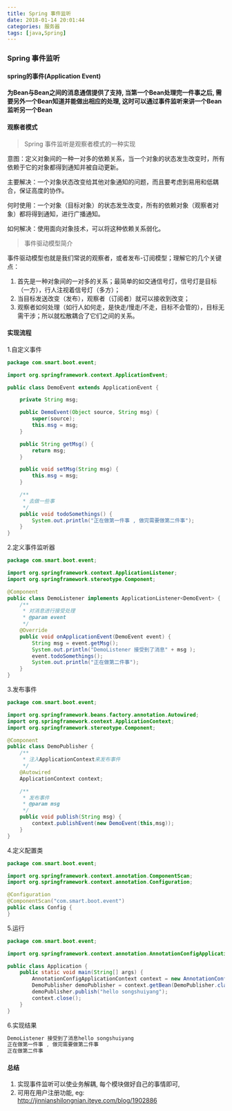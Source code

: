 ```yaml
---
title: Spring 事件监听
date: 2018-01-14 20:01:44
categories: 服务器
tags: [java,Spring]
---
```

### Spring 事件监听

#### spring的事件(Application Event)
**为Bean与Bean之间的消息通信提供了支持, 当第一个Bean处理完一件事之后, 需要另外一个Bean知道并能做出相应的处理, 这时可以通过事件监听来讲一个Bean监听另一个Bean**

#### 观察者模式
>Spring 事件监听是观察者模式的一种实现 

意图：定义对象间的一种一对多的依赖关系，当一个对象的状态发生改变时，所有依赖于它的对象都得到通知并被自动更新。

主要解决：一个对象状态改变给其他对象通知的问题，而且要考虑到易用和低耦合，保证高度的协作。

何时使用：一个对象（目标对象）的状态发生改变，所有的依赖对象（观察者对象）都将得到通知，进行广播通知。

如何解决：使用面向对象技术，可以将这种依赖关系弱化。

>事件驱动模型简介

事件驱动模型也就是我们常说的观察者，或者发布-订阅模型；理解它的几个关键点：

1. 首先是一种对象间的一对多的关系；最简单的如交通信号灯，信号灯是目标（一方），行人注视着信号灯（多方）；
2. 当目标发送改变（发布），观察者（订阅者）就可以接收到改变；
3. 观察者如何处理（如行人如何走，是快走/慢走/不走，目标不会管的），目标无需干涉；所以就松散耦合了它们之间的关系。
<!--more-->
#### 实现流程
1.自定义事件
```java
package com.smart.boot.event;

import org.springframework.context.ApplicationEvent;

public class DemoEvent extends ApplicationEvent {

    private String msg;

    public DemoEvent(Object source, String msg) {
        super(source);
        this.msg = msg;
    }

    public String getMsg() {
        return msg;
    }

    public void setMsg(String msg) {
        this.msg = msg;
    }

    /**
     * 去做一些事
     */
    public void todoSomethings() {
        System.out.println("正在做第一件事 , 做完需要做第二件事");
    }
}
```

2.定义事件监听器
```java
package com.smart.boot.event;

import org.springframework.context.ApplicationListener;
import org.springframework.stereotype.Component;

@Component
public class DemoListener implements ApplicationListener<DemoEvent> {
    /**
     * 对消息进行接受处理
     * @param event
     */
    @Override
    public void onApplicationEvent(DemoEvent event) {
        String msg = event.getMsg();
        System.out.println("DemoListener 接受到了消息" + msg );
        event.todoSomethings();
        System.out.println("正在做第二件事");
    }
}
```
3.发布事件
```java
package com.smart.boot.event;

import org.springframework.beans.factory.annotation.Autowired;
import org.springframework.context.ApplicationContext;
import org.springframework.stereotype.Component;

@Component
public class DemoPublisher {
    /**
     * 注入ApplicationContext来发布事件
     */
    @Autowired
    ApplicationContext context;

    /**
     * 发布事件
     * @param msg
     */
    public void publish(String msg) {
        context.publishEvent(new DemoEvent(this,msg));
    }
}

```

4.定义配置类
```java
package com.smart.boot.event;

import org.springframework.context.annotation.ComponentScan;
import org.springframework.context.annotation.Configuration;

@Configuration
@ComponentScan("com.smart.boot.event")
public class Config {
}

```

5.运行
```java
package com.smart.boot.event;

import org.springframework.context.annotation.AnnotationConfigApplicationContext;

public class Application {
    public static void main(String[] args) {
        AnnotationConfigApplicationContext context = new AnnotationConfigApplicationContext(Config.class);
        DemoPublisher demoPublisher = context.getBean(DemoPublisher.class);
        demoPublisher.publish("hello songshuiyang");
        context.close();
    }
}

```

6.实现结果
```java
DemoListener 接受到了消息hello songshuiyang
正在做第一件事 , 做完需要做第二件事
正在做第二件事
```
#### 总结
1. 实现事件监听可以使业务解耦, 每个模块做好自己的事情即可, 
2. 可用在用户注册功能, eg: http://jinnianshilongnian.iteye.com/blog/1902886
